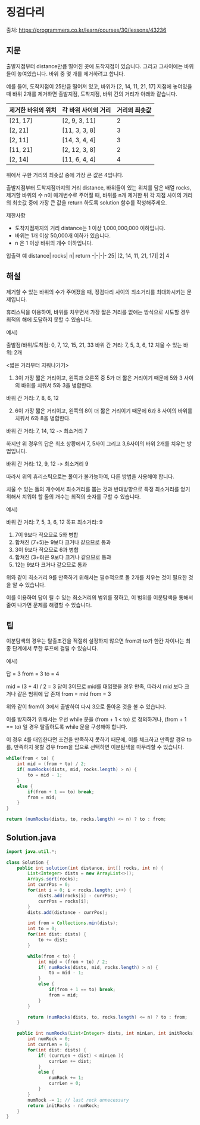 # 징검다리

출처: https://programmers.co.kr/learn/courses/30/lessons/43236

## 지문

출발지점부터 distance만큼 떨어진 곳에 도착지점이 있습니다. 그리고 그사이에는 바위들이 놓여있습니다. 바위 중 몇 개를 제거하려고 합니다.

예를 들어, 도착지점이 25만큼 떨어져 있고, 바위가 [2, 14, 11, 21, 17] 지점에 놓여있을 때 바위 2개를 제거하면 출발지점, 도착지점, 바위 간의 거리가 아래와 같습니다.

제거한 바위의 위치|	각 바위 사이의 거리|	거리의 최솟값
-|-|-
[21, 17]|	[2, 9, 3, 11]|	2
[2, 21]|	[11, 3, 3, 8]|	3
[2, 11]|	[14, 3, 4, 4]|	3
[11, 21]|	[2, 12, 3, 8]|	2
[2, 14]|	[11, 6, 4, 4]|	4
위에서 구한 거리의 최솟값 중에 가장 큰 값은 4입니다.

출발지점부터 도착지점까지의 거리 distance, 바위들이 있는 위치를 담은 배열 rocks, 제거할 바위의 수 n이 매개변수로 주어질 때, 바위를 n개 제거한 뒤 각 지점 사이의 거리의 최솟값 중에 가장 큰 값을 return 하도록 solution 함수를 작성해주세요.

제한사항
- 도착지점까지의 거리 distance는 1 이상 1,000,000,000 이하입니다.
- 바위는 1개 이상 50,000개 이하가 있습니다.
- n 은 1 이상 바위의 개수 이하입니다.

입출력 예
distance|	rocks|	n|	return
-|-|-|-
25|	[2, 14, 11, 21, 17]|	2|	4

## 해설

제거할 수 있는 바위의 수가 주어졌을 때, 징검다리 사이의 최소거리를 최대화시키는 문제입니다.

휴리스틱을 이용하여, 바위를 치우면서 가장 짧은 거리를 없애는 방식으로 시도할 경우 최적의 해에 도달하지 못할 수 있습니다.

예시)

출발점/바위/도착점: 0, 7, 12, 15, 21, 33
바위 간 거리: 7, 5, 3, 6, 12
치울 수 있는 바위: 2개

<짧은 거리부터 지워나가기>
1. 3이 가장 짧은 거리이고, 왼쪽과 오른쪽 중 5가 더 짧은 거리이기 때문에 5와 3 사이의 바위를 치워서 5와 3을 병합한다.

바위 간 거리: 7, 8, 6, 12

2. 6이 가장 짧은 거리이고, 왼쪽의 8이 더 짧은 거리이기 때문에 6과 8 사이의 바위를 치워서 6와 8을 병합한다.

바위 간 거리: 7, 14, 12 -> 최소거리 7

하지만 위 경우의 답은 최초 상황에서 7, 5사이 그리고 3,6사이의 바위 2개를 치우는 방법입니다.

바위 간 거리: 12, 9, 12 -> 최소거리 9

따라서 위의 휴리스틱으로는 풀이가 불가능하여, 다른 방법을 사용해야 합니다.

치울 수 있는 돌의 개수에서 최소거리를 뽑는 것과 반대방향으로 특정 최소거리를 얻기 위해서 치워야 할 돌의 개수는 최적의 숫자를 구할 수 있습니다.

예시)

바위 간 거리: 7, 5, 3, 6, 12
목표 최소거리: 9

1. 7이 9보다 작으므로 5와 병합
2. 합쳐진 (7+5)는 9보다 크거나 같으므로 통과
3. 3이 9보다 작으므로 6과 병합
4. 합쳐진 (3+6)은 9보다 크거나 같으므로 통과
5. 12는 9보다 크거나 같으므로 통과

위와 같이 최소거리 9를 만족하기 위해서는 필수적으로 돌 2개를 치우는 것이 필요한 것을 알 수 있습니다.

이를 이용하여 답이 될 수 있는 최소거리의 범위를 정하고, 이 범위를 이분탐색을 통해서 줄여 나가면 문제를 해결할 수 있습니다.

## 팁

이분탐색의 경우는 탈출조건을 적절히 설정하지 않으면 from과 to가 한칸 차이나는 최종 단계에서 무한 루프에 걸릴 수 있습니다.

예시)

답 = 3
from = 3
to = 4

mid = (3 + 4) / 2 = 3
답이 3이므로 mid를 대입했을 경우 만족,
따라서 mid 보다 크거나 같은 범위에 답 존재
from = mid
from = 3

위와 같이 from이 3에서 출발하여 다시 3으로 돌아온 것을 볼 수 있습니다.

이를 방지하기 위해서는 우선 while 문을 (from + 1 < to) 로 정의하거나, (from + 1 == to) 일 경우 탈출하도록 while 문을 구성해야 합니다.

이 경우 4를 대입한다면 조건을 만족하지 못하기 때문에, 이를 체크하고 만족할 경우 to를, 만족하지 못할 경우 from을 답으로 선택하면 이분탐색을 마무리할 수 있습니다.

~~~java
while(from < to) {
    int mid = (from + to) / 2;
    if( numRocks(dists, mid, rocks.length) > n) {
        to = mid - 1;
    }
    else {
        if(from + 1 == to) break;
        from = mid;
    }
}

return (numRocks(dists, to, rocks.length) <= n) ? to : from;
~~~

## Solution.java
~~~java
import java.util.*;

class Solution {
    public int solution(int distance, int[] rocks, int n) {
        List<Integer> dists = new ArrayList<>();
        Arrays.sort(rocks);
        int currPos = 0;
        for(int i = 0; i < rocks.length; i++) {
            dists.add(rocks[i] - currPos);
            currPos = rocks[i];
        }
        dists.add(distance - currPos);

        int from = Collections.min(dists);
        int to = 0;
        for(int dist: dists) {
            to += dist;
        }

        while(from < to) {
            int mid = (from + to) / 2;
            if( numRocks(dists, mid, rocks.length) > n) {
                to = mid - 1;
            }
            else {
                if(from + 1 == to) break;
                from = mid;
            }
        }

        return (numRocks(dists, to, rocks.length) <= n) ? to : from;
    }

    public int numRocks(List<Integer> dists, int minLen, int initRocks) {
        int numRock = 0;
        int currLen = 0;
        for(int dist: dists) {
            if( (currLen + dist) < minLen ){
                currLen += dist;
            }
            else {
                numRock += 1;
                currLen = 0;
            }
        }
        numRock -= 1; // last rock unnecessary
        return initRocks - numRock;
    }
}
~~~
